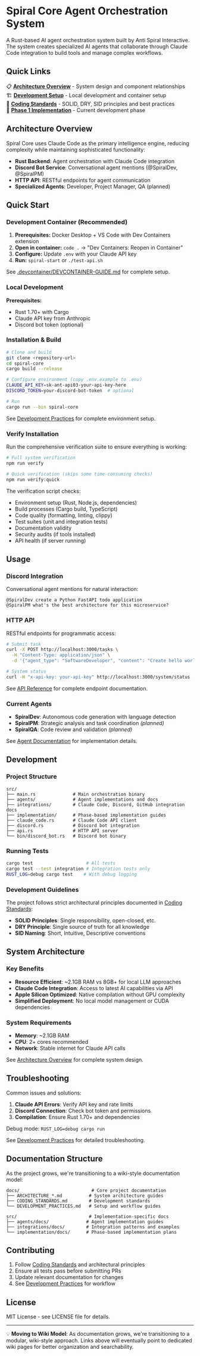 # Spiral Core Agent Orchestration System

A Rust-based AI agent orchestration system built by Anti Spiral Interactive. The system creates specialized AI agents that collaborate through Claude Code integration to build tools and manage complex workflows.

## Quick Links

📋 **[Architecture Overview](docs/ARCHITECTURE_OVERVIEW.md)** - System design and component relationships  
🏗️ **[Development Setup](docs/DEVELOPMENT_PRACTICES.md)** - Local development and container setup  
🔧 **[Coding Standards](docs/CODING_STANDARDS.md)** - SOLID, DRY, SID principles and best practices  
🚀 **[Phase 1 Implementation](src/implementation/docs/IMPLEMENTATION_PHASE1.md)** - Current development phase  

## Architecture Overview

Spiral Core uses Claude Code as the primary intelligence engine, reducing complexity while maintaining sophisticated functionality:

- **Rust Backend**: Agent orchestration with Claude Code integration
- **Discord Bot Service**: Conversational agent mentions (@SpiralDev, @SpiralPM)
- **HTTP API**: RESTful endpoints for agent communication
- **Specialized Agents**: Developer, Project Manager, QA (planned)

## Quick Start

### Development Container (Recommended)

1. **Prerequisites:** Docker Desktop + VS Code with Dev Containers extension
2. **Open in container:** `code .` → "Dev Containers: Reopen in Container"
3. **Configure:** Update `.env` with your Claude API key
4. **Run:** `spiral-start` or `./test-api.sh`

See [.devcontainer/DEVCONTAINER-GUIDE.md](.devcontainer/DEVCONTAINER-GUIDE.md) for complete setup.

### Local Development

**Prerequisites:**

- Rust 1.70+ with Cargo
- Claude API key from Anthropic
- Discord bot token (optional)

### Installation & Build

```bash
# Clone and build
git clone <repository-url>
cd spiral-core
cargo build --release

# Configure environment (copy .env.example to .env)
CLAUDE_API_KEY=sk-ant-api03-your-api-key-here
DISCORD_TOKEN=your-discord-bot-token  # optional

# Run
cargo run --bin spiral-core
```

See [Development Practices](docs/DEVELOPMENT_PRACTICES.md) for complete environment setup.

### Verify Installation

Run the comprehensive verification suite to ensure everything is working:

```bash
# Full system verification
npm run verify

# Quick verification (skips some time-consuming checks)
npm run verify:quick
```

The verification script checks:

- Environment setup (Rust, Node.js, dependencies)
- Build processes (Cargo build, TypeScript)
- Code quality (formatting, linting, clippy)
- Test suites (unit and integration tests)
- Documentation validity
- Security audits (if tools installed)
- API health (if server running)

## Usage

### Discord Integration

Conversational agent mentions for natural interaction:

```
@SpiralDev create a Python FastAPI todo application
@SpiralPM what's the best architecture for this microservice?
```

### HTTP API

RESTful endpoints for programmatic access:

```bash
# Submit task
curl -X POST http://localhost:3000/tasks \
  -H "Content-Type: application/json" \
  -d '{"agent_type": "SoftwareDeveloper", "content": "Create hello world in Rust"}'

# System status
curl -H "x-api-key: your-api-key" http://localhost:3000/system/status
```

See [API Reference](src/api/API_REFERENCE.md) for complete endpoint documentation.

### Current Agents

- **SpiralDev**: Autonomous code generation with language detection  
- **SpiralPM**: Strategic analysis and task coordination _(planned)_  
- **SpiralQA**: Code review and validation _(planned)_

See [Agent Documentation](src/agents/docs/) for implementation details.

## Development

### Project Structure

```
src/
├── main.rs              # Main orchestration binary
├── agents/              # Agent implementations and docs
├── integrations/        # Claude Code, Discord, GitHub integration docs
├── implementation/      # Phase-based implementation guides
├── claude_code.rs       # Claude Code API client
├── discord.rs           # Discord bot integration
├── api.rs               # HTTP API server
└── bin/discord_bot.rs   # Discord bot binary
```

### Running Tests

```bash
cargo test                    # All tests
cargo test --test integration # Integration tests only
RUST_LOG=debug cargo test    # With debug logging
```

### Development Guidelines

The project follows strict architectural principles documented in [Coding Standards](docs/CODING_STANDARDS.md):

- **SOLID Principles**: Single responsibility, open-closed, etc.
- **DRY Principle**: Single source of truth for all knowledge
- **SID Naming**: Short, Intuitive, Descriptive conventions

## System Architecture

### Key Benefits

- **Resource Efficient**: ~2.1GB RAM vs 8GB+ for local LLM approaches
- **Claude Code Integration**: Access to latest AI capabilities via API
- **Apple Silicon Optimized**: Native compilation without GPU complexity
- **Simplified Deployment**: No local model management or CUDA dependencies

### System Requirements

- **Memory**: ~2.1GB RAM  
- **CPU**: 2+ cores recommended  
- **Network**: Stable internet for Claude API calls

See [Architecture Overview](docs/ARCHITECTURE_OVERVIEW.md) for complete system design.

## Troubleshooting

Common issues and solutions:

1. **Claude API Errors**: Verify API key and rate limits
2. **Discord Connection**: Check bot token and permissions  
3. **Compilation**: Ensure Rust 1.70+ and dependencies

Debug mode: `RUST_LOG=debug cargo run`

See [Development Practices](docs/DEVELOPMENT_PRACTICES.md) for detailed troubleshooting.

## Documentation Structure

As the project grows, we're transitioning to a wiki-style documentation model:

```
docs/                           # Core project documentation
├── ARCHITECTURE_*.md          # System architecture guides
├── CODING_STANDARDS.md        # Development standards
└── DEVELOPMENT_PRACTICES.md   # Setup and workflow guides

src/                           # Implementation-specific docs
├── agents/docs/              # Agent implementation guides
├── integrations/docs/        # Integration patterns and examples
└── implementation/docs/      # Phase-based implementation plans
```

## Contributing

1. Follow [Coding Standards](docs/CODING_STANDARDS.md) and architectural principles
2. Ensure all tests pass before submitting PRs  
3. Update relevant documentation for changes
4. See [Development Practices](docs/DEVELOPMENT_PRACTICES.md) for workflow

## License

MIT License - see LICENSE file for details.

---

💡 **Moving to Wiki Model**: As documentation grows, we're transitioning to a modular, wiki-style approach. Links above will eventually point to dedicated wiki pages for better organization and searchability.
